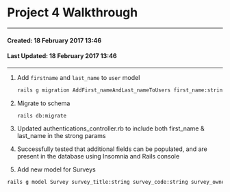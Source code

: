 # Project 4 Walkthrough
----
#### Created: 18 February 2017 13:46
#### Last Updated: 18 February 2017 13:46
----

1. Add `firstname` and `last_name` to `user` model

	```Bash
	rails g migration AddFirst_nameAndLast_nameToUsers first_name:string 	last_name:string
	```

2. Migrate to schema

	```Bash
	rails db:migrate
	```

3. Updated authentications_controller.rb to include both first_name & last_name in the strong params
4. Successfully tested that additional fields can be populated, and are present in the database using Insomnia and Rails console
5. Add new model for Surveys

```Bash
rails g model Survey survey_title:string survey_code:string survey_owner:references survey_admin:references start_date:date finish_date:date
```


	